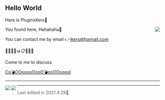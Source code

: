 ## Hello World ##

Here is PluginsKers👋

<img align="right" src="https://github-readme-stats.vercel.app/api?username=PluginsKers&show_icons=true&icon_color=CE1D2D&text_color=718096&bg_color=ffffff&hide_title=true" />
You found here, Hahahaha🧐

You can contact me by email 👉ikers@foxmail.com

📗📘📒📝📊📋📕📓📙

Come to me to discuss.

[Co💣OOooooOooO💣ooOOooool](https://www.52craft.cc/)

------

<img align="left" src="https://github-readme-stats.vercel.app/api/top-langs/?username=PluginsKers&layout=compact" />
<img align="left" src="https://github-readme-stats.vercel.app/api/pin/?username=PluginsKers&repo=NeteaseCloudMusicWall" />

------

> Last edited in 2021.4.28🔆
